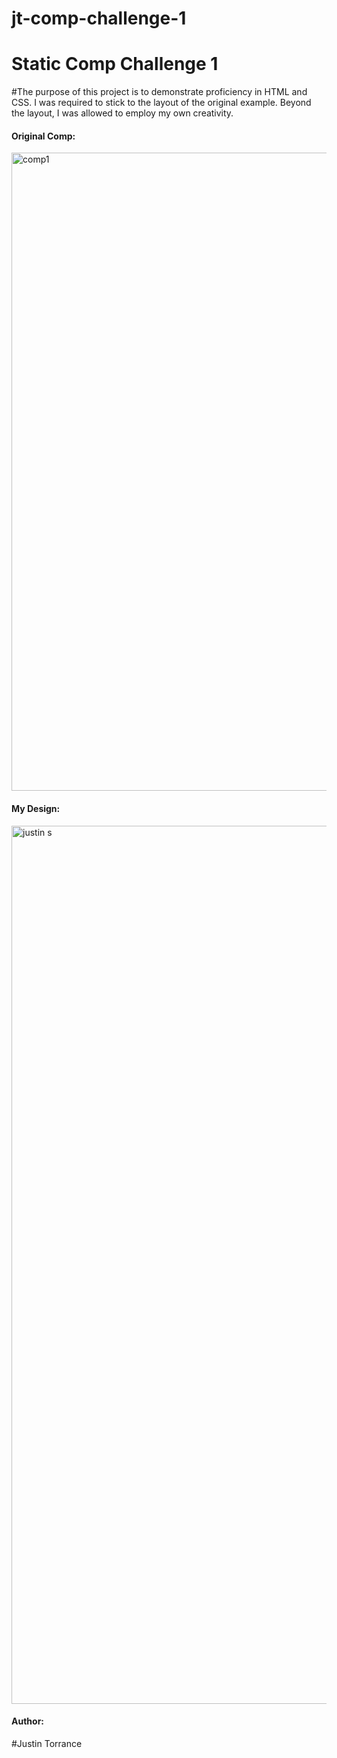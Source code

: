 # jt-comp-challenge-1

<h1>Static Comp Challenge 1</h1>

#The purpose of this project is to demonstrate proficiency in HTML and CSS. I was required to stick to the layout of the original example. Beyond the layout, I was allowed to employ my own creativity.

<h4>Original Comp:</h4>
<img width="1021" alt="comp1" src="https://user-images.githubusercontent.com/33379226/42797009-568c4ea2-894a-11e8-8024-4fdb662f57b9.png">


<h4>My Design:</h4>
<img width="1405" alt="justin s" src="https://user-images.githubusercontent.com/33379226/42818845-27f00094-898f-11e8-957b-f68f34fb44ee.png">



<h4>Author:</h4>
#Justin Torrance
